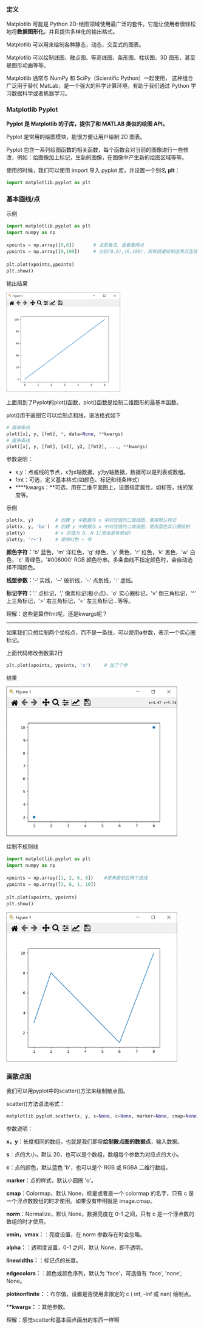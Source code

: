 ### 定义

Matplotlib 可能是 Python 2D-绘图领域使用最广泛的套件。它能让使用者很轻松地将**数据图形化**，并且提供多样化的输出格式。

Matplotlib 可以用来绘制各种静态，动态，交互式的图表。

Matplotlib 可以绘制线图、散点图、等高线图、条形图、柱状图、3D 图形、甚至是图形动画等等。

Matplotlib 通常与 NumPy 和 SciPy（Scientific Python）一起使用， 这种组合广泛用于替代 MatLab，是一个强大的科学计算环境，有助于我们通过 Python 学习数据科学或者机器学习。



### Matplotlib Pyplot

**Pyplot 是 Matplotlib 的子库，提供了和 MATLAB 类似的绘图 API。**

Pyplot 是常用的绘图模块，能很方便让用户绘制 2D 图表。

Pyplot 包含一系列绘图函数的相关函数，每个函数会对当前的图像进行一些修改，例如：给图像加上标记，生新的图像，在图像中产生新的绘图区域等等。



使用的时候，我们可以使用 import 导入 pyplot 库，并设置一个别名 **plt**：

```python
import matplotlib.pyplot as plt
```





### 基本画线/点

示例

```python
import matplotlib.pyplot as plt
import numpy as np

xpoints = np.array([0,6])		# 注意看法，竖着看两点
ypoints = np.array([0,100])		# 分别(0,0),(6,100)，所有就是绘制这两点连线

plt.plot(xpoints,ypoints)
plt.show()
```



输出结果

![QQ截图20210717200500](https://raw.githubusercontent.com/Rainiwalk/Rain_image/main/2021/20210717200805.png)





上面用到了Pyplot的plot()函数，plot()函数是绘制二维图形的最基本函数。

plot()用于画图它可以绘制点和线，语法格式如下

```python
# 画单条线
plot([x], y, [fmt], *, data=None, **kwargs)
# 画多条线
plot([x], y, [fmt], [x2], y2, [fmt2], ..., **kwargs)
```



参数说明：

* x,y：点或线的节点，x为x轴数据，y为y轴数据，数据可以是列表或数组。
* fmt：可选，定义基本格式(如颜色、标记和线条样式)
* **\**kwargs：**可选，用在二维平面图上，设置指定属性，如标签，线的宽度等。

示例

```python
plot(x, y)        # 创建 y 中数据与 x 中对应值的二维线图，使用默认样式
plot(x, y, 'bo')  # 创建 y 中数据与 x 中对应值的二维线图，使用蓝色实心圈绘制
plot(y)           # x 的值为 0..N-1(原来是有预设)
plot(y, 'r+')     # 使用红色 + 号
```



**颜色字符：**'b' 蓝色，'m' 洋红色，'g' 绿色，'y' 黄色，'r' 红色，'k' 黑色，'w' 白色，'c' 青绿色，'#008000' RGB 颜色符串。多条曲线不指定颜色时，会自动选择不同颜色。

**线型参数：**'‐' 实线，'‐‐' 破折线，'‐.' 点划线，':' 虚线。

**标记字符：**'.' 点标记，',' 像素标记(极小点)，'o' 实心圈标记，'v' 倒三角标记，'^' 上三角标记，'>' 右三角标记，'<' 左三角标记...等等。

理解：这些是算作fmt呢，还是kwargs呢？



---

如果我们只想绘制两个坐标点，而不是一条线，可以使用**o**参数，表示一个实心圈标记。

上面代码修改倒数第2行

```python
plt.plot(xpoints, ypoints, 'o')		# 加了个参
```

结果

![QQ截图20210717202054](https://raw.githubusercontent.com/Rainiwalk/Rain_image/main/2021/20210717202211.png)





绘制不规则线

```python
import matplotlib.pyplot as plt
import numpy as np

xpoints = np.array([1, 2, 6, 8])	#原来是前后两个连线
ypoints = np.array([3, 8, 1, 10])

plt.plot(xpoints, ypoints)
plt.show()
```





![QQ截图20210717202326](https://raw.githubusercontent.com/Rainiwalk/Rain_image/main/2021/20210717202405.png)







### 画散点图

我们可以用pyplot中的scatter()方法来绘制散点图。



scatter()方法语法格式：

```python
matplotlib.pyplot.scatter(x, y, s=None, c=None, marker=None, cmap=None, norm=None, vmin=None, vmax=None, alpha=None, linewidths=None, *, edgecolors=None, plotnonfinite=False, data=None, **kwargs)
```

参数说明：

**x，y**：长度相同的数组，也就是我们即将**绘制散点图的数据点**，输入数据。

**s**：点的大小，默认 20，也可以是个数组，数组每个参数为对应点的大小。

**c**：点的颜色，默认蓝色 'b'，也可以是个 RGB 或 RGBA 二维行数组。

**marker**：点的样式，默认小圆圈 'o'。

**cmap**：Colormap，默认 None，标量或者是一个 colormap 的名字，只有 c 是一个浮点数数组的时才使用。如果没有申明就是 image.cmap。

**norm**：Normalize，默认 None，数据亮度在 0-1 之间，只有 c 是一个浮点数的数组的时才使用。

**vmin，vmax：**：亮度设置，在 norm 参数存在时会忽略。

**alpha：**：透明度设置，0-1 之间，默认 None，即不透明。

**linewidths：**：标记点的长度。

**edgecolors：**：颜色或颜色序列，默认为 'face'，可选值有 'face', 'none', None。

**plotnonfinite：**：布尔值，设置是否使用非限定的 c ( inf, -inf 或 nan) 绘制点。

***\*kwargs：**：其他参数。



理解：感觉scatter和基本画点画出的东西一样啊




